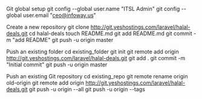 Git global setup
git config --global user.name "ITSL Admin"
git config --global user.email "ceo@infoway.us"

Create a new repository
git clone http://git.yeshostings.com/laravel/halal-deals.git
cd halal-deals
touch README.md
git add README.md
git commit -m "add README"
git push -u origin master

Push an existing folder
cd existing_folder
git init
git remote add origin http://git.yeshostings.com/laravel/halal-deals.git
git add .
git commit -m "Initial commit"
git push -u origin master

Push an existing Git repository
cd existing_repo
git remote rename origin old-origin
git remote add origin http://git.yeshostings.com/laravel/halal-deals.git
git push -u origin --all
git push -u origin --tags